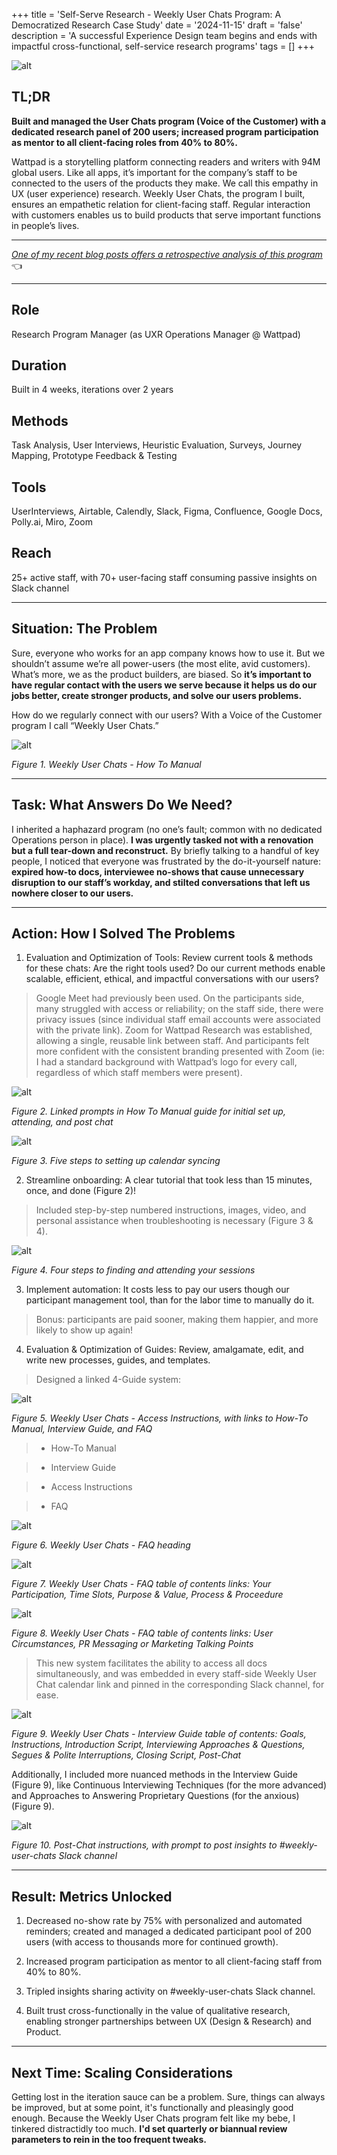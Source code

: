 +++
title = 'Self-Serve Research - Weekly User Chats Program: A Democratized Research Case Study'
date = '2024-11-15'
draft = 'false'
description = 'A successful Experience Design team begins and ends with impactful cross-functional, self-service research programs'
tags = []
+++

![alt](/images/portfolio/operations/wuc1.png)

## TL;DR

**Built and managed the User Chats program (Voice of the Customer) with a dedicated research panel of 200 users; increased program participation as mentor to all client-facing roles from 40% to 80%.**

Wattpad is a storytelling platform connecting readers and writers with 94M global users. Like all apps, it’s important for the company’s staff to be connected to the users of the products they make. We call this empathy in UX (user experience) research. Weekly User Chats, the program I built, ensures an empathetic relation for client-facing staff. Regular interaction with customers enables us to build products that serve important functions in people’s lives.

***

*[One of my recent blog posts offers a retrospective analysis of this program](https://joeyjakob.xyz/posts/documentation-as-a-trust-building-tool/)* 👈

***

## Role

Research Program Manager (as UXR Operations Manager @ Wattpad)

## Duration 

Built in 4 weeks, iterations over 2 years

## Methods

Task Analysis, User Interviews, Heuristic Evaluation, Surveys, Journey Mapping, Prototype Feedback & Testing 

## Tools

UserInterviews, Airtable, Calendly, Slack, Figma, Confluence, Google Docs, Polly.ai, Miro, Zoom

## Reach

25+ active staff, with 70+ user-facing staff consuming passive insights on Slack channel 

***

## Situation: The Problem 

Sure, everyone who works for an app company knows how to use it. But we shouldn’t assume we’re all power-users (the most elite, avid customers). What’s more, we as the product builders, are biased. So **it’s important to have regular contact with the users we serve because it helps us do our jobs better, create stronger products, and solve our users problems.**

How do we regularly connect with our users? With a Voice of the Customer program I call “Weekly User Chats.”

![alt](/images/portfolio/operations/wuc12.png)

*Figure 1. Weekly User Chats - How To Manual*

***

## Task: What Answers Do We Need?

I inherited a haphazard program (no one’s fault; common with no dedicated Operations person in place). **I was urgently tasked not with a renovation but a full tear-down and reconstruct.** By briefly talking to a handful of key people, I noticed that everyone was frustrated by the do-it-yourself nature: **expired how-to docs, interviewee no-shows that cause unnecessary disruption to our staff’s workday, and stilted conversations that left us nowhere closer to our users.** 

***

## Action: How I Solved The Problems

1. Evaluation and Optimization of Tools: Review current tools & methods for these chats: Are the right tools used? Do our current methods enable scalable, efficient, ethical, and impactful conversations with our users?

> Google Meet had previously been used. On the participants side, many struggled with access or reliability; on the staff side, there were privacy issues (since individual staff email accounts were associated with the private link). Zoom for Wattpad Research was established, allowing a single, reusable link between staff. And participants felt more confident with the consistent branding presented with Zoom (ie: I had a standard background with Wattpad’s logo for every call, regardless of which staff members were present).

![alt](/images/portfolio/operations/wuc9.png)

*Figure 2. Linked prompts in How To Manual guide for initial set up, attending, and post chat*

![alt](/images/portfolio/operations/wuc10.png)

*Figure 3. Five steps to setting up calendar syncing*

2. Streamline onboarding: A clear tutorial that took less than 15 minutes, once, and done (Figure 2)! 

> Included step-by-step numbered instructions, images, video, and personal assistance when troubleshooting is necessary (Figure 3 & 4).   

![alt](/images/portfolio/operations/wuc11.png)

*Figure 4. Four steps to finding and attending your sessions*

3. Implement automation: It costs less to pay our users though our participant management tool, than for the labor time to manually do it. 

> Bonus: participants are paid sooner, making them happier, and more likely to show up again! 

4. Evaluation & Optimization of Guides: Review, amalgamate, edit, and write new processes, guides, and templates. 

> Designed a linked 4-Guide system: 

![alt](/images/portfolio/operations/wuc8.png)

*Figure 5. Weekly User Chats - Access Instructions, with links to How-To Manual, Interview Guide, and FAQ*

> * How-To Manual 

> * Interview Guide  

> * Access Instructions

> * FAQ 

![alt](/images/portfolio/operations/wuc5.png)

*Figure 6. Weekly User Chats - FAQ heading*

![alt](/images/portfolio/operations/wuc6.png)

*Figure 7. Weekly User Chats - FAQ table of contents links: Your Participation, Time Slots, Purpose & Value, Process & Proceedure*

![alt](/images/portfolio/operations/wuc7.png)

*Figure 8. Weekly User Chats - FAQ table of contents links: User Circumstances, PR Messaging or Marketing Talking Points*

> This new system facilitates the ability to access all docs simultaneously, and was embedded in every staff-side Weekly User Chat calendar link and pinned in the corresponding Slack channel, for ease. 

![alt](/images/portfolio/operations/wuc3.png)

*Figure 9. Weekly User Chats - Interview Guide table of contents: Goals, Instructions, Introduction Script, Interviewing Approaches & Questions, Segues & Polite Interruptions, Closing Script, Post-Chat*

Additionally, I included more nuanced methods in the Interview Guide (Figure 9), like Continuous Interviewing Techniques (for the more advanced) and Approaches to Answering Proprietary Questions (for the anxious) (Figure 9).   

![alt](/images/portfolio/operations/wuc4.png)

*Figure 10. Post-Chat instructions, with prompt to post insights to #weekly-user-chats Slack channel*

***

## Result: Metrics Unlocked 

1. Decreased no-show rate by 75% with personalized and automated reminders; created and managed a dedicated participant pool of 200 users (with access to thousands more for continued growth).  

2. Increased program participation as mentor to all client-facing staff from 40% to 80%.

3. Tripled insights sharing activity on #weekly-user-chats Slack channel.

4. Built trust cross-functionally in the value of qualitative research, enabling stronger partnerships between UX (Design & Research) and Product. 

***

## Next Time: Scaling Considerations

Getting lost in the iteration sauce can be a problem. Sure, things can always be improved, but at some point, it's functionally and pleasingly good enough. Because the Weekly User Chats program felt like my bebe, I tinkered distractidly too much. **I'd set quarterly or biannual review parameters to rein in the too frequent tweaks.** 